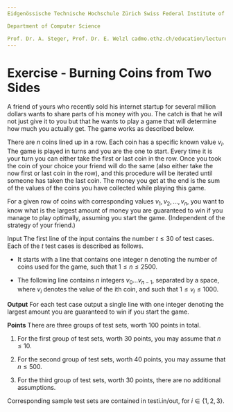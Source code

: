 ```yaml
---
Eidgenössische Technische Hochschule Zürich Swiss Federal Institute of Technology Zurich Algorithms Lab HS22

Department of Computer Science

Prof. Dr. A. Steger, Prof. Dr. E. Welzl cadmo.ethz.ch/education/lectures/HS22/algolab
---
```


# Exercise - Burning Coins from Two Sides

A friend of yours who recently sold his internet startup for several million dollars wants to share parts of his money with you. The catch is that he will not just give it to you but that he wants to play a game that will determine how much you actually get. The game works as described below.

There are $n$ coins lined up in a row. Each coin has a specific known value $v_{i}$. The game is played in turns and you are the one to start. Every time it is your turn you can either take the first or last coin in the row. Once you took the coin of your choice your friend will do the same (also either take the now first or last coin in the row), and this procedure will be iterated until someone has taken the last coin. The money you get at the end is the sum of the values of the coins you have collected while playing this game.

For a given row of coins with corresponding values $v_{1}, v_{2}, \ldots, v_{n}$, you want to know what is the largest amount of money you are guaranteed to win if you manage to play optimally, assuming you start the game. (Independent of the strategy of your friend.)

Input The first line of the input contains the number $t \leqslant 30$ of test cases. Each of the $t$ test cases is described as follows.

- It starts with a line that contains one integer $\mathrm{n}$ denoting the number of coins used for the game, such that $1 \leqslant n \leqslant 2500$.

- The following line contains $n$ integers $v_{0} \ldots v_{n-1}$, separated by a space, where $v_{i}$ denotes the value of the ith coin, and such that $1 \leqslant v_{i} \leqslant 1000$.

**Output** For each test case output a single line with one integer denoting the largest amount you are guaranteed to win if you start the game.

**Points** There are three groups of test sets, worth 100 points in total.

1. For the first group of test sets, worth 30 points, you may assume that $n \leqslant 10$.

2. For the second group of test sets, worth 40 points, you may assume that $n \leqslant 500$.

3. For the third group of test sets, worth 30 points, there are no additional assumptions.

Corresponding sample test sets are contained in testi.in/out, for $i \in\{1,2,3\}$. 
